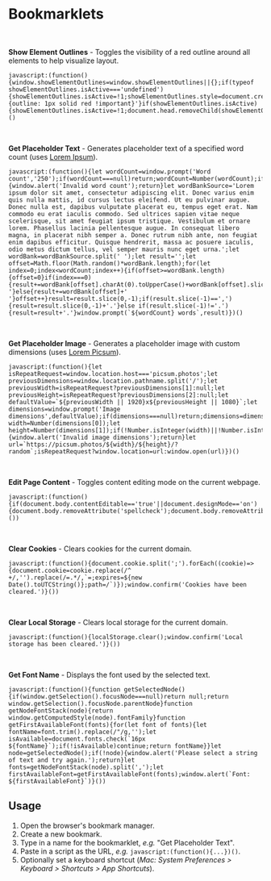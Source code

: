 # Bookmarklets


&nbsp;

**Show Element Outlines** - Toggles the visibility of a red outline around all elements to help visualize layout.

```
javascript:(function(){window.showElementOutlines=window.showElementOutlines||{};if(typeof showElementOutlines.isActive==='undefined'){showElementOutlines.isActive=!1;showElementOutlines.style=document.createElement('style');showElementOutlines.style.innerHTML='* {outline: 1px solid red !important}'}if(showElementOutlines.isActive){showElementOutlines.isActive=!1;document.head.removeChild(showElementOutlines.style);return}showElementOutlines.isActive=!0;document.head.appendChild(showElementOutlines.style)})()
```

&nbsp;

**Get Placeholder Text** - Generates placeholder text of a specified word count (uses [Lorem Ipsum](https://www.lipsum.com/)).

```
javascript:(function(){let wordCount=window.prompt('Word count','250');if(wordCount===null)return;wordCount=Number(wordCount);if(!Number.isInteger(wordCount)||wordCount===0){window.alert('Invalid word count');return}let wordBankSource='Lorem ipsum dolor sit amet, consectetur adipiscing elit. Donec varius enim quis nulla mattis, id cursus lectus eleifend. Ut eu pulvinar augue. Donec nulla est, dapibus vulputate placerat eu, tempus eget erat. Nam commodo eu erat iaculis commodo. Sed ultrices sapien vitae neque scelerisque, sit amet feugiat ipsum tristique. Vestibulum et ornare lorem. Phasellus lacinia pellentesque augue. In consequat libero magna, in placerat nibh semper a. Donec rutrum nibh ante, non feugiat enim dapibus efficitur. Quisque hendrerit, massa ac posuere iaculis, odio metus dictum tellus, vel semper mauris nunc eget urna.';let wordBank=wordBankSource.split(' ');let result='';let offset=Math.floor(Math.random()*wordBank.length);for(let index=0;index<wordCount;index++){if(offset>=wordBank.length){offset=0}if(index===0){result+=wordBank[offset].charAt(0).toUpperCase()+wordBank[offset].slice(1)+' '}else{result+=wordBank[offset]+' '}offset++}result=result.slice(0,-1);if(result.slice(-1)==','){result=result.slice(0,-1)+'.'}else if(result.slice(-1)!='.'){result=result+'.'}window.prompt(`${wordCount} words`,result)})()
```

&nbsp;

**Get Placeholder Image** - Generates a placeholder image with custom dimensions (uses [Lorem Picsum](http://picsum.photos/)).

```
javascript:(function(){let isRepeatRequest=window.location.host==='picsum.photos';let previousDimensions=window.location.pathname.split('/');let previousWidth=isRepeatRequest?previousDimensions[1]:null;let previousHeight=isRepeatRequest?previousDimensions[2]:null;let defaultValue=`${previousWidth || 1920}x${previousHeight || 1080}`;let dimensions=window.prompt('Image dimensions',defaultValue);if(dimensions===null)return;dimensions=dimensions.split('x');let width=Number(dimensions[0]);let height=Number(dimensions[1]);if(!Number.isInteger(width)||!Number.isInteger(height)){window.alert('Invalid image dimensions');return}let url=`https://picsum.photos/${width}/${height}/?random`;isRepeatRequest?window.location=url:window.open(url)})()
```

&nbsp;

**Edit Page Content** - Toggles content editing mode on the current webpage.

```
javascript:(function(){if(document.body.contentEditable=='true'||document.designMode=='on'){document.body.removeAttribute('spellcheck');document.body.removeAttribute('contentEditable');document.designMode='off';return}document.body.setAttribute('spellcheck','false');document.body.setAttribute('contenteditable','true');document.designMode='on'}())
```

&nbsp;

**Clear Cookies** - Clears cookies for the current domain.

```
javascript:(function(){document.cookie.split(';').forEach((cookie)=>{document.cookie=cookie.replace(/^ +/,'').replace(/=.*/,`=;expires=${new Date().toUTCString()};path=/`)});window.confirm('Cookies have been cleared.')}())
```

&nbsp;

**Clear Local Storage** - Clears local storage for the current domain.

```
javascript:(function(){localStorage.clear();window.confirm('Local storage has been cleared.')}())
```

&nbsp;

**Get Font Name** - Displays the font used by the selected text.

```
javascript:(function(){function getSelectedNode(){if(window.getSelection().focusNode===null)return null;return window.getSelection().focusNode.parentNode}function getNodeFontStack(node){return window.getComputedStyle(node).fontFamily}function getFirstAvailableFont(fonts){for(let font of fonts){let fontName=font.trim().replace(/"/g,'');let isAvailable=document.fonts.check(`16px ${fontName}`);if(!isAvailable)continue;return fontName}}let node=getSelectedNode();if(!node){window.alert('Please select a string of text and try again.');return}let fonts=getNodeFontStack(node).split(',');let firstAvailableFont=getFirstAvailableFont(fonts);window.alert(`Font: ${firstAvailableFont}`)}())
```

## Usage

1. Open the browser's bookmark manager.
2. Create a new bookmark.
3. Type in a name for the bookmarklet, _e.g._ "Get Placeholder Text".
4. Paste in a script as the URL, _e.g._ `javascript:(function(){...})()`.
5. Optionally set a keyboard shortcut (_Mac: System Preferences > Keyboard > Shortcuts > App Shortcuts_).

